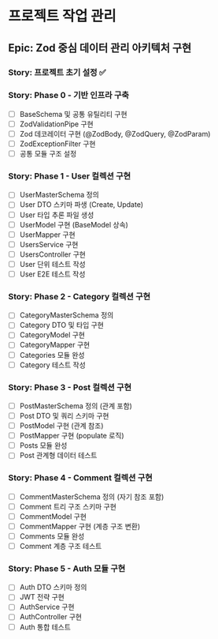 # 프로젝트 작업 관리

## Epic: Zod 중심 데이터 관리 아키텍처 구현

### Story: 프로젝트 초기 설정 ✅

### Story: Phase 0 - 기반 인프라 구축
- [ ] BaseSchema 및 공통 유틸리티 구현
- [ ] ZodValidationPipe 구현
- [ ] Zod 데코레이터 구현 (@ZodBody, @ZodQuery, @ZodParam)
- [ ] ZodExceptionFilter 구현
- [ ] 공통 모듈 구조 설정

### Story: Phase 1 - User 컬렉션 구현
- [ ] UserMasterSchema 정의
- [ ] User DTO 스키마 파생 (Create, Update)
- [ ] User 타입 추론 파일 생성
- [ ] UserModel 구현 (BaseModel 상속)
- [ ] UserMapper 구현
- [ ] UsersService 구현
- [ ] UsersController 구현
- [ ] User 단위 테스트 작성
- [ ] User E2E 테스트 작성

### Story: Phase 2 - Category 컬렉션 구현
- [ ] CategoryMasterSchema 정의
- [ ] Category DTO 및 타입 구현
- [ ] CategoryModel 구현
- [ ] CategoryMapper 구현
- [ ] Categories 모듈 완성
- [ ] Category 테스트 작성

### Story: Phase 3 - Post 컬렉션 구현
- [ ] PostMasterSchema 정의 (관계 포함)
- [ ] Post DTO 및 쿼리 스키마 구현
- [ ] PostModel 구현 (관계 참조)
- [ ] PostMapper 구현 (populate 로직)
- [ ] Posts 모듈 완성
- [ ] Post 관계형 데이터 테스트

### Story: Phase 4 - Comment 컬렉션 구현
- [ ] CommentMasterSchema 정의 (자기 참조 포함)
- [ ] Comment 트리 구조 스키마 구현
- [ ] CommentModel 구현
- [ ] CommentMapper 구현 (계층 구조 변환)
- [ ] Comments 모듈 완성
- [ ] Comment 계층 구조 테스트

### Story: Phase 5 - Auth 모듈 구현
- [ ] Auth DTO 스키마 정의
- [ ] JWT 전략 구현
- [ ] AuthService 구현
- [ ] AuthController 구현
- [ ] Auth 통합 테스트